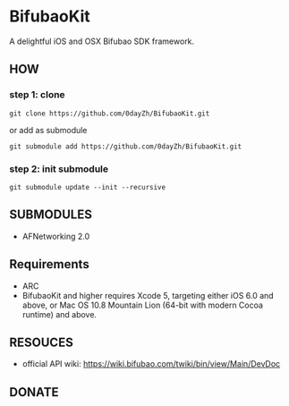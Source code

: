 # BifubaoKit

A delightful iOS and OSX Bifubao SDK framework.

## HOW

### step 1: clone

`
git clone https://github.com/0dayZh/BifubaoKit.git
`

or add as submodule

`
git submodule add https://github.com/0dayZh/BifubaoKit.git
`

### step 2: init submodule

`
git submodule update --init --recursive
`

## SUBMODULES

- AFNetworking 2.0

## Requirements

- ARC
- BifubaoKit and higher requires Xcode 5, targeting either iOS 6.0 and above, or Mac OS 10.8 Mountain Lion (64-bit with modern Cocoa runtime) and above.

## RESOUCES

- official API wiki: https://wiki.bifubao.com/twiki/bin/view/Main/DevDoc

## DONATE